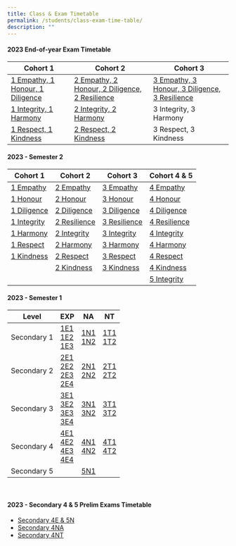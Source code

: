 ```yaml
---
title: Class & Exam Timetable
permalink: /students/class-exam-time-table/
description: ""
---
```

#### 2023 End-of-year Exam Timetable

| Cohort 1 | Cohort 2 | Cohort 3 |
| -------- | -------- | -------- |
| [1 Empathy, 1 Honour, 1 Diligence](/files/2023%20cbss%20end-of-year%20exam%20timetable%20sec%201e.pdf)     | [2 Empathy, 2 Honour, 2 Diligence, 2 Resilience](/files/2023%20cbss%20end-of-year%20exam%20timetable%20sec%202e.pdf)| [3 Empathy, 3 Honour, 3 Diligence, 3 Resilience](/files/2023%20cbss%20end-of-year%20exam%20timetable%20sec%203e.pdf)    |
|[1 Integrity, 1 Harmony](/files/2023%20cbss%20end-of-year%20exam%20timetable%20sec%201na.pdf)| [2 Integrity, 2 Harmony](/files/2023%20cbss%20end-of-year%20exam%20timetable%20sec%202na.pdf)| 3 Integrity, 3 Harmony|
|[1 Respect, 1 Kindness](/files/2023%20cbss%20end-of-year%20exam%20timetable%20sec%201nt.pdf)| [2 Respect, 2 Kindness](/files/2023%20cbss%20end-of-year%20exam%20timetable%20sec%202nt.pdf)| 3 Respect, 3 Kindness|


#### 2023 - Semester 2

| Cohort 1 | Cohort 2 | Cohort 3 | Cohort 4 &amp; 5 |
| -------- | -------- | -------- | -------- |
| [1 Empathy](/files/2023%20sem%202%201%20empathy%20updated.pdf) | [2 Empathy](/files/2023%20sem%202%202%20empathy.pdf) | [3 Empathy](/files/2023%20sem%202%203%20empathy.pdf) | [4 Empathy](/files/2023%20sem%202%204%20empathy.pdf) |
| [1 Honour](/files/2023%20sem%202%201%20honour.pdf) | [2 Honour](/files/2023%20sem%202%202%20honour.pdf) | [3 Honour](/files/2023%20sem%202%203%20honour.pdf) | [4 Honour](/files/2023%20sem%202%204%20honour.pdf) |
| [1 Diligence](/files/2023%20sem%202%201%20diligence.pdf) | [2 Diligence](/files/2023%20sem%202%202%20diligence.pdf) | [3 Diligence](/files/2023%20sem%202%203%20diligence.pdf) | [4 Diligence](/files/2023%20sem%202%204%20diligence.pdf) |
| [1 Integrity](/files/2023%20sem%202%201%20integrity.pdf) | [2 Resilience](/files/2023%20sem%202%202%20resilience.pdf) | [3 Resilience](/files/2023%20sem%202%203%20resilience.pdf) | [4 Resilience](/files/2023%20sem%202%204%20resilience.pdf) |
| [1 Harmony](/files/2023%20sem%202%201%20harmony.pdf) |[2 Integrity](/files/2023%20sem%202%202%20integrity.pdf) | [3 Integrity](/files/2023%20sem%202%203%20integrity.pdf) | [4 Integrity](/files/2023%20sem%202%204%20integrity.pdf)|
| [1 Respect](/files/2023%20sem%202%201%20respect%20updated.pdf) | [2 Harmony](/files/2023%20sem%202%202%20harmony.pdf) | [3 Harmony](/files/2023%20sem%202%203%20harmony.pdf) | [4 Harmony](/files/2023%20sem%202%204%20harmony.pdf) |
| [1 Kindness](/files/2023%20sem%202%201%20kindness%20updated.pdf) | [2 Respect](/files/2023%20sem%202%202%20respect%20updated.pdf) | [3 Respect](/files/2023%20sem%202%203%20respect%20updated.pdf) | [4 Respect](/files/2023%20sem%202%204%20respect%20updated.pdf) |
|  | [2 Kindness](/files/2023%20sem%202%202%20kindness%20updated.pdf) | [3 Kindness](/files/2023%20sem%202%203%20kindness%20updated.pdf) | [4 Kindness](/files/2023%20sem%202%204%20kindness%20updated.pdf) |
| | | | [5 Integrity](/files/2023%20sem%202%205%20integrity.pdf) |

#### 2023 - Semester 1

| Level | EXP | NA | NT |
| -------- | -------- | -------- | -------- |
| Secondary 1 | [1E1](/files/2023%201E1%20Sem%201.pdf) <br>[1E2](/files/2023%201E2%20Sem%201.pdf) <br> [1E3](/files/2023%201E3%20Sem%201.pdf)   | [1N1](/files/2023%201N1%20Sem%201.pdf) <br> [1N2](/files/2023%201N2%20Sem%201.pdf)  | [1T1](/files/2023%201T1%20Sem%201.pdf) <br> [1T2](/files/2023%201T2%20Sem%201.pdf) |
| Secondary 2 |[2E1](/files/2023%202E1%20Sem%201.pdf) <br> [2E2](/files/2023%202E2%20Sem%201.pdf) <br> [2E3](/files/2023%202E3%20Sem%201.pdf) <br> [2E4](/files/2023%202E4%20Sem%201.pdf) | [2N1](/files/2023%202N1%20Sem%201.pdf) <br> [2N2](/files/2023%202N2%20Sem%201.pdf)| [2T1](/files/2023%202T1%20Sem%201.pdf) <br> [2T2](/files/2023%202T2%20Sem%201.pdf)  |
|Secondary 3 | [3E1](/files/2023%203E1%20Sem%201.pdf) <br> [3E2](/files/2023%203E2%20Sem%201.pdf) <br> [3E3](/files/2023%203E3%20Sem%201.pdf) <br> [3E4](/files/2023%203E4%20Sem%201.pdf) |[3N1](/files/2023%203N1%20Sem%201.pdf) <br> [3N2](/files/2023%203N2%20Sem%201.pdf) | [3T1](/files/2023%203T1%20Sem%201.pdf) <br> [3T2](/files/2023%203T2%20Sem%201.pdf)|
|Secondary 4|[4E1](/files/2023%204E1%20Sem%201.pdf) <br> [4E2](/files/2023%204E2%20Sem%201.pdf) <br> [4E3](/files/2023%204E3%20Sem%201.pdf) <br> [4E4](/files/2023%204E4%20Sem%201.pdf) | [4N1](/files/2023%204N1%20Sem%201.pdf) <br> [4N2](/files/2023%204N2%20Sem%201.pdf) | [4T1](/files/2023%204T1%20Sem%201.pdf) <br> [4T2](/files/2023%204T2%20Sem%201.pdf) |
|Secondary 5| | [5N1](/files/2023%205N1%20Sem%201.pdf) | |

<br>

#### 2023 - Secondary 4 &amp; 5 Prelim Exams Timetable
* [Secondary 4E &amp; 5N](/files/2023%20prelim%20exams%20tt%204e5n.pdf)
* [Secondary 4NA](/files/2023%20prelim%20exams%20tt%204na.pdf)
* [Secondary 4NT](/files/2023%20prelim%20exams%20tt%204nt.pdf)